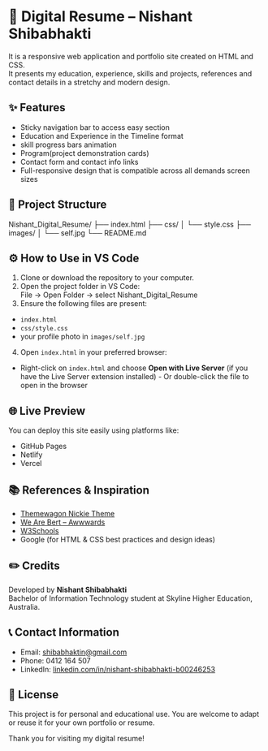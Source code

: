 # 🌟 Digital Resume – Nishant Shibabhakti

It is a responsive web application and portfolio site created on HTML and CSS.  
It presents my education, experience, skills and projects, references and contact details in a stretchy and modern design.

## ✨ Features
- Sticky navigation bar to access easy section   
- Education and Experience in the Timeline format  
- skill progress bars animation  
- Program(project demonstration cards)   
- Contact form and contact info links  
- Full-responsive design that is compatible across all demands  screen sizes
## 📂 Project Structure
Nishant_Digital_Resume/
├── index.html
├── css/
│ └── style.css
├── images/
│ └── self.jpg
└── README.md

## ⚙️ How to Use in VS Code
1. Clone or download the repository to your computer.  
2. Open the project folder in VS Code:  
File → Open Folder → select Nishant_Digital_Resume
3. Ensure the following files are present:  
- `index.html`  
- `css/style.css`  
- your profile photo in `images/self.jpg`  
4. Open `index.html` in your preferred browser:  
- Right-click on `index.html` and choose **Open with Live Server** (if you have the Live Server extension installed) - Or double-click the file to open in the browser  
## 🌐 Live Preview
You can deploy this site easily using platforms like:  
- GitHub Pages  
- Netlify  
- Vercel  
## 📚 References & Inspiration
- [Themewagon Nickie Theme](https://themewagon.github.io/nickie/)  
- [We Are Bert – Awwwards](http://awwwards.com/sites/we-are-bert)  
- [W3Schools](https://www.w3schools.com/)  
- Google (for HTML & CSS best practices and design ideas)  
## ✏️ Credits
Developed by **Nishant Shibabhakti**  
Bachelor of Information Technology student at Skyline Higher Education, Australia.
## 📞 Contact Information
- Email: [shibabhaktin@gmail.com](mailto:shibabhaktin@gmail.com)  
- Phone: 0412 164 507  
- LinkedIn: [linkedin.com/in/nishant-shibabhakti-b00246253](https://www.linkedin.com/in/nishant-shibabhakti-b00246253/)  
## 📝 License
This project is for personal and educational use.  You are welcome to adapt or reuse it for your own portfolio or resume.

Thank you for visiting my digital resume!  
